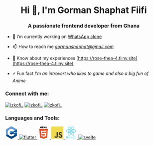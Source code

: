 <h1 align="center">Hi 👋, I'm Gorman Shaphat Fiifi</h1>
<h3 align="center">A passionate frontend developer from Ghana</h3>

- 🔭 I’m currently working on [WhatsApp clone](https://github.com/Nierdevi/Synk_-WhatApp_clone-_Group2.git)

- 📫 How to reach me *gormanshaphat@gmail.com*

- 📄 Know about my experiences [https://rose-thea-4.tiiny.site](https://rose-thea-4.tiiny.site)

- ⚡ Fun fact *I'm an introvert who likes to game and also a big fun of Anime*

<h3 align="left">Connect with me:</h3>
<p align="left">
<a href="https://twitter.com/izkofi_" target="blank"><img align="center" src="https://raw.githubusercontent.com/rahuldkjain/github-profile-readme-generator/master/src/images/icons/Social/twitter.svg" alt="izkofi_" height="30" width="40" /></a>
<a href="https://instagram.com/izkofi_" target="blank"><img align="center" src="https://raw.githubusercontent.com/rahuldkjain/github-profile-readme-generator/master/src/images/icons/Social/instagram.svg" alt="izkofi_" height="30" width="40" /></a>
<a href="https://discord.gg/izkofi_" target="blank"><img align="center" src="https://raw.githubusercontent.com/rahuldkjain/github-profile-readme-generator/master/src/images/icons/Social/discord.svg" alt="izkofi_" height="30" width="40" /></a>
</p>

<h3 align="left">Languages and Tools:</h3>
<p align="left"> <a href="https://www.w3schools.com/cpp/" target="_blank" rel="noreferrer"> <img src="https://raw.githubusercontent.com/devicons/devicon/master/icons/cplusplus/cplusplus-original.svg" alt="cplusplus" width="40" height="40"/> </a> <a href="https://flutter.dev" target="_blank" rel="noreferrer"> <img src="https://www.vectorlogo.zone/logos/flutterio/flutterio-icon.svg" alt="flutter" width="40" height="40"/> </a> <a href="https://www.w3.org/html/" target="_blank" rel="noreferrer"> <img src="https://raw.githubusercontent.com/devicons/devicon/master/icons/html5/html5-original-wordmark.svg" alt="html5" width="40" height="40"/> </a> <a href="https://developer.mozilla.org/en-US/docs/Web/JavaScript" target="_blank" rel="noreferrer"> <img src="https://raw.githubusercontent.com/devicons/devicon/master/icons/javascript/javascript-original.svg" alt="javascript" width="40" height="40"/> </a> <a href="https://reactjs.org/" target="_blank" rel="noreferrer"> <img src="https://raw.githubusercontent.com/devicons/devicon/master/icons/react/react-original-wordmark.svg" alt="react" width="40" height="40"/> </a> <a href="https://svelte.dev" target="_blank" rel="noreferrer"> <img src="https://upload.wikimedia.org/wikipedia/commons/1/1b/Svelte_Logo.svg" alt="svelte" width="40" height="40"/> </a> </p>
